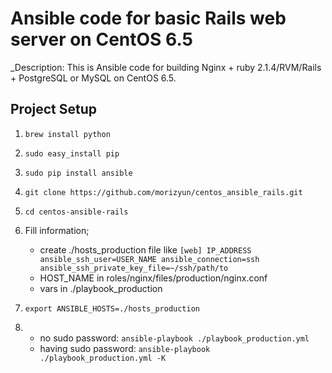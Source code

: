 # Ansible code for basic Rails web server on CentOS 6.5

_Description: This is Ansible code for building Nginx + ruby 2.1.4/RVM/Rails + PostgreSQL or MySQL on CentOS 6.5.

## Project Setup

 1. `brew install python`

 2. `sudo easy_install pip`

 3. `sudo pip install ansible`

 4. `git clone https://github.com/morizyun/centos_ansible_rails.git`

 5. `cd centos-ansible-rails`

 6. Fill information;
    - create ./hosts_production file like `[web] IP_ADDRESS ansible_ssh_user=USER_NAME ansible_connection=ssh ansible_ssh_private_key_file=~/ssh/path/to` 
    - HOST_NAME in roles/nginx/files/production/nginx.conf
    - vars in ./playbook_production

 7. `export ANSIBLE_HOSTS=./hosts_production`

 8. 
    - no sudo password: `ansible-playbook ./playbook_production.yml`
    - having sudo password: `ansible-playbook ./playbook_production.yml -K`
